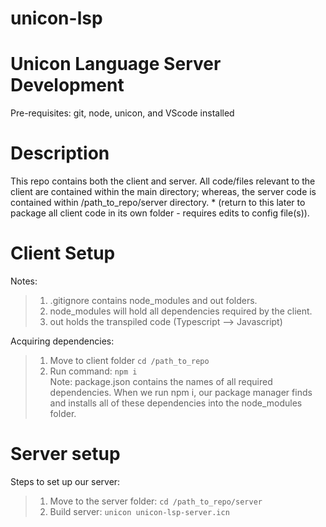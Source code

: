 # unicon-lsp

# Unicon Language Server Development

Pre-requisites: git, node, unicon, and VScode installed

# Description

This repo contains both the client and server. All code/files relevant to the client are contained within the main directory; whereas, the server code is contained within /path_to_repo/server directory. \* (return to this later to package all client code in its own folder - requires edits to config file(s)).

# Client Setup

Notes: <br />

> 1. .gitignore contains node_modules and out folders.<br />
> 2. node_modules will hold all dependencies required by the client. <br />
> 3. out holds the transpiled code (Typescript --> Javascript) <br />

Acquiring dependencies: <br />

> 1. Move to client folder `cd /path_to_repo` <br />
> 2. Run command: `npm i` <br />
>    Note: package.json contains the names of all required dependencies. When we run npm i, our package manager finds and installs all of these dependencies into the node_modules folder.

# Server setup

Steps to set up our server: <br />

> 1. Move to the server folder: `cd /path_to_repo/server` <br />
> 2. Build server: `unicon unicon-lsp-server.icn`
